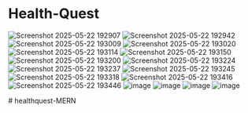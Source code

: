 ﻿# Health-Quest
![Screenshot 2025-05-22 192907](https://github.com/user-attachments/assets/8ca5e45a-dbd0-4899-a440-3359dc172779)
![Screenshot 2025-05-22 192942](https://github.com/user-attachments/assets/12020176-7d09-4314-96a4-26752e2563e2)
![Screenshot 2025-05-22 193009](https://github.com/user-attachments/assets/3caa84bb-a261-4bff-ba67-85d75e9e67cf)
![Screenshot 2025-05-22 193020](https://github.com/user-attachments/assets/817e734d-9c92-4402-be51-c93c8bf94de1)
![Screenshot 2025-05-22 193114](https://github.com/user-attachments/assets/3cd00971-1745-4b1e-86cb-c973ddc55e46)
![Screenshot 2025-05-22 193150](https://github.com/user-attachments/assets/8d47c79b-da56-42fa-bf55-299708ff06b9)
![Screenshot 2025-05-22 193200](https://github.com/user-attachments/assets/789362bc-729a-4615-b8f3-1b58edcd68ac)
![Screenshot 2025-05-22 193224](https://github.com/user-attachments/assets/660312bb-90a1-4286-8a95-902d1f57b4d3)
![Screenshot 2025-05-22 193237](https://github.com/user-attachments/assets/f94d576b-a25c-48e1-aa59-ed26ccb7f808)
![Screenshot 2025-05-22 193245](https://github.com/user-attachments/assets/74588856-877f-4727-b068-a98ce758ab61)
![Screenshot 2025-05-22 193318](https://github.com/user-attachments/assets/2fe4fe2b-f077-4ed4-98c4-a978387f2015)
![Screenshot 2025-05-22 193416](https://github.com/user-attachments/assets/4f6035b7-d6f9-4c65-9af5-33aefe0a7e8f)
![Screenshot 2025-05-22 193446](https://github.com/user-attachments/assets/0adc2bee-7666-4404-9991-2c2a97fffdc1)
![image](https://github.com/user-attachments/assets/77551320-05c0-4a87-bdec-5a6c0a4fb0c8)
![image](https://github.com/user-attachments/assets/18267ed6-4c59-43ee-b335-59d95798a4e4)
![image](https://github.com/user-attachments/assets/10e51d61-f560-4387-9554-9ac665fd77cc)
![image](https://github.com/user-attachments/assets/8473a031-de7b-4ec3-86c8-d02562442932)

#   h e a l t h q u e s t - M E R N  
 